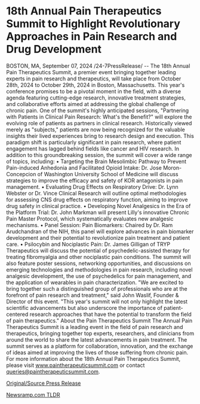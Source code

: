 # 18th Annual Pain Therapeutics Summit to Highlight Revolutionary Approaches in Pain Research and Drug Development

BOSTON, MA, September 07, 2024 /24-7PressRelease/ -- The 18th Annual Pain Therapeutics Summit, a premier event bringing together leading experts in pain research and therapeutics, will take place from October 28th, 2024 to October 29th, 2024 in Boston, Massachusetts. This year's conference promises to be a pivotal moment in the field, with a diverse agenda featuring cutting-edge research, innovative treatment strategies, and collaborative efforts aimed at addressing the global challenge of chronic pain.  One of the summit's highly anticipated sessions, "Partnering with Patients in Clinical Pain Research: What's the Benefit?" will explore the evolving role of patients as partners in clinical research. Historically viewed merely as "subjects," patients are now being recognized for the valuable insights their lived experiences bring to research design and execution. This paradigm shift is particularly significant in pain research, where patient engagement has lagged behind fields like cancer and HIV research.  In addition to this groundbreaking session, the summit will cover a wide range of topics, including:  •	Targeting the Brain Mesolimbic Pathway to Prevent Pain-induced Anhedonia and Facilitated Opioid Intake: Dr. Jose Moron-Concepcion of Washington University School of Medicine will discuss strategies to improve the efficacy and safety of KOR antagonists in pain management. •	Evaluating Drug Effects on Respiratory Drive: Dr. Lynn Webster or Dr. Vince Clinical Research will outline optimal methodologies for assessing CNS drug effects on respiratory function, aiming to improve drug safety in clinical practice. •	Developing Novel Analgesics in the Era of the Platform Trial: Dr. John Markman will present Lilly's innovative Chronic Pain Master Protocol, which systematically evaluates new analgesic mechanisms. •	Panel Session: Pain Biomarkers: Chaired by Dr. Ram Arudchandran of the NIH, this panel will explore advances in pain biomarker development and their potential to revolutionize pain treatment and patient care. •	Psilocybin and Nociplastic Pain: Dr. James Gilligan of TRYP Therapeutics will discuss the potential of psychedelic-assisted therapy for treating fibromyalgia and other nociplastic pain conditions.  The summit will also feature poster sessions, networking opportunities, and discussions on emerging technologies and methodologies in pain research, including novel analgesic development, the use of psychedelics for pain management, and the application of wearables in pain characterization.  "We are excited to bring together such a distinguished group of professionals who are at the forefront of pain research and treatment," said John Waslif, Founder & Director of this event. "This year's summit will not only highlight the latest scientific advancements but also underscore the importance of patient-centered research approaches that have the potential to transform the field of pain therapeutics."  About the Pain Therapeutics Summit The Annual Pain Therapeutics Summit is a leading event in the field of pain research and therapeutics, bringing together top experts, researchers, and clinicians from around the world to share the latest advancements in pain treatment. The summit serves as a platform for collaboration, innovation, and the exchange of ideas aimed at improving the lives of those suffering from chronic pain.  For more information about the 18th Annual Pain Therapeutics Summit, please visit www.paintherapeuticsummit.com or contact queries@paintherapeuticsummit.com. 

[Original/Source Press Release](https://www.24-7pressrelease.com/press-release/514113/18th-annual-pain-therapeutics-summit-to-highlight-revolutionary-approaches-in-pain-research-and-drug-development) 

[Newsramp.com TLDR](https://newsramp.com/None) 